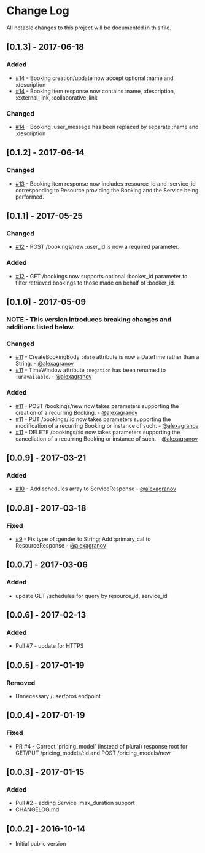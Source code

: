 # Change Log
All notable changes to this project will be documented in this file.

## [0.1.3] - 2017-06-18 ##
### Added
- [#14](https://github.com/gonebusy/gonebusy-ruby-client/pull/14) - Booking creation/update now accept optional :name and :description
- [#14](https://github.com/gonebusy/gonebusy-ruby-client/pull/14) - Booking item response now contains :name, :description, :external_link, :collaborative_link

### Changed
- [#14](https://github.com/gonebusy/gonebusy-ruby-client/pull/14) - Booking :user_message has been replaced by separate :name and :description

## [0.1.2] - 2017-06-14 ##
### Changed
- [#13](https://github.com/gonebusy/gonebusy-ruby-client/pull/13) - Booking item response now includes :resource_id and :service_id corresponding to Resource providing the Booking and the Service being performed.

## [0.1.1] - 2017-05-25 ##
### Changed
- [#12](https://github.com/gonebusy/gonebusy-ruby-client/pull/12) - POST /bookings/new :user_id is now a required parameter.

### Added
- [#12](https://github.com/gonebusy/gonebusy-ruby-client/pull/12) - GET /bookings now supports optional :booker_id parameter to filter retrieved bookings to those made on behalf of :booker_id.

## [0.1.0] - 2017-05-09 ##
### NOTE - This version introduces breaking changes and additions listed below.

### Changed
- [#11](https://github.com/gonebusy/gonebusy-ruby-client/pull/11) - CreateBookingBody `:date` attribute is now a DateTime rather than a String. - [@alexagranov](https://github.com/alexagranov)
- [#11](https://github.com/gonebusy/gonebusy-ruby-client/pull/11) - TimeWindow attribute `:negation` has been renamed to `:unavailable`. - [@alexagranov](https://github.com/alexagranov)

### Added
- [#11](https://github.com/gonebusy/gonebusy-ruby-client/pull/11) - POST /bookings/new now takes parameters supporting the creation of a recurring Booking. - [@alexagranov](https://github.com/alexagranov)
- [#11](https://github.com/gonebusy/gonebusy-ruby-client/pull/11) - PUT /bookings/:id now takes parameters supporting the modification of a recurring Booking or instance of such. - [@alexagranov](https://github.com/alexagranov)
- [#11](https://github.com/gonebusy/gonebusy-ruby-client/pull/11) - DELETE /bookings/:id now takes parameters supporting the cancellation of a recurring Booking or instance of such. - [@alexagranov](https://github.com/alexagranov)

## [0.0.9] - 2017-03-21 ##
### Added
- [#10](https://github.com/gonebusy/gonebusy-ruby-client/pull/10) - Add schedules array to ServiceResponse - [@alexagranov](https://github.com/alexagranov)

## [0.0.8] - 2017-03-18 ##
### Fixed
- [#9](https://github.com/gonebusy/gonebusy-ruby-client/pull/9) - Fix type of :gender to String; Add :primary_cal to ResourceResponse - [@alexagranov](https://github.com/alexagranov)

## [0.0.7] - 2017-03-06 ##
### Added
- update GET /schedules for query by resource_id, service_id

## [0.0.6] - 2017-02-13 ##
### Added
- Pull #7 - update for HTTPS

## [0.0.5] - 2017-01-19 ##
### Removed
- Unnecessary /user/pros endpoint

## [0.0.4] - 2017-01-19 ##
### Fixed
- PR #4 - Correct 'pricing_model' (instead of plural) response root for GET/PUT /pricing_models/:id and POST /pricing_models/new

## [0.0.3] - 2017-01-15 ##
### Added
- Pull #2 - adding Service :max_duration support
- CHANGELOG.md

## [0.0.2] - 2016-10-14 ##
- Initial public version

